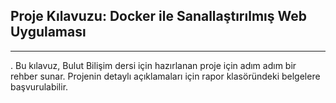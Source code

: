 ##  Proje Kılavuzu: Docker ile Sanallaştırılmış Web Uygulaması
---
. Bu kılavuz, Bulut Bilişim dersi için hazırlanan proje için adım adım bir rehber sunar. 
Projenin detaylı açıklamaları için rapor klasöründeki belgelere başvurulabilir.
